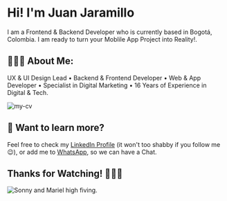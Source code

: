 # Hi! I'm Juan Jaramillo

I am a Frontend & Backend Developer who is currently based in Bogotá, Colombia. I am ready to turn your Moblile App Project into Reality!.

## 👨🏻‍💻 About Me:

UX & UI Design Lead • Backend & Frontend Developer • Web & App Developer • Specialist in Digital Marketing • 16 Years of Experience in Digital & Tech.

![my-cv](https://lh3.googleusercontent.com/u/0/drive-viewer/AAOQEOSekYb4D-amST8H9reFRLXa3jGCI8x7p7zt65rUXO0e_tQunBc4YqSy029IxfmFHgAFajh_YA8JRSrLS1wWZG4usFZCFg=w4014-h1536)

## 👀 Want to learn more?

Feel free to check my [LinkedIn Profile](https://www.linkedin.com/in/juan-jaramillo-tradebog/) (it won't too shabby if you follow me 😉), or add me to [WhatsApp](https://wa.link/anay7y), so we can have a Chat. 

## Thanks for Watching! 🙋🏻‍♂️

![Sonny and Mariel high fiving.](https://content.codecademy.com/courses/learn-cpp/community-challenge/highfive.gif 'High Five')

